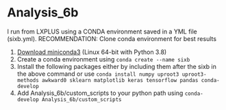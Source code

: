 # Analysis_6b

I run from LXPLUS using a CONDA environment saved in a YML file (sixb.yml).
RECOMMENDATION: Clone conda environment for  best results

1. [Download miniconda3](https://repo.anaconda.com/miniconda/Miniconda3-latest-Linux-x86_64.sh) (Linux 64-bit with Python 3.8)
2. Create a conda environment using `conda create --name sixb`
3. Install the following packages either by including them after the sixb in the above command or use `conda install numpy uproot3 uproot3-methods awkward0 sklearn matplotlib keras tensorflow pandas conda-develop`
4. Add Analysis_6b/custom_scripts to your python path using `conda-develop Analysis_6b/custom_scripts`

